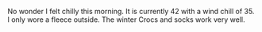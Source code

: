 <html><body><p>No wonder I felt chilly this morning. It is currently 42 with a wind chill of 35. I only wore a fleece outside. The winter Crocs and socks work very well.</p></body></html>